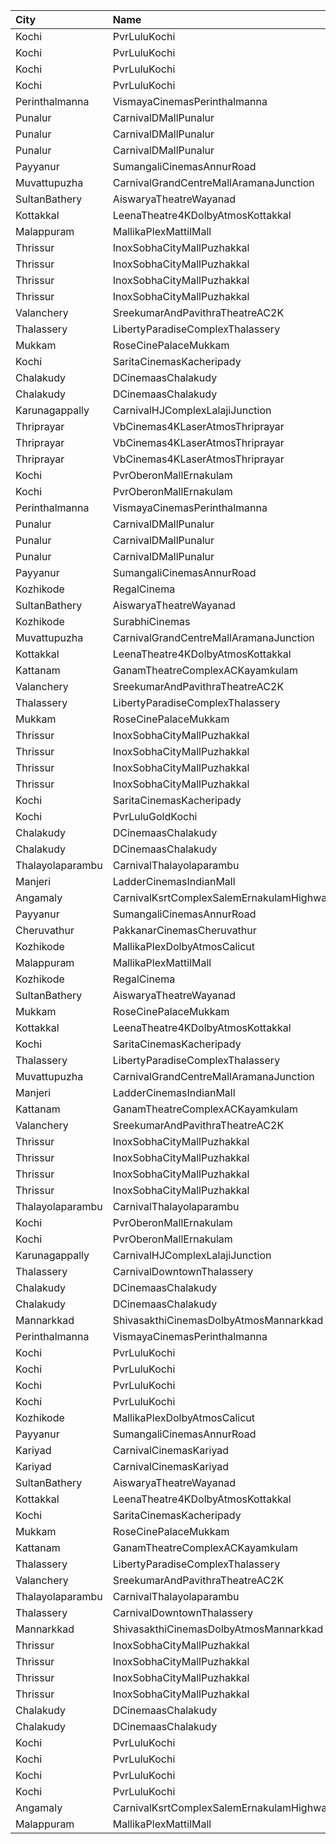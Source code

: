 | City             | Name                                     |  Time | Type             | Price | Capacity | Booked |
| :--------------- | :--------------------------------------- | ----: | :--------------- | ----: | -------: | -----: |
| Kochi            | PvrLuluKochi                             | 09:30 | Classic          |  110₹ |       39 |     19 |
| Kochi            | PvrLuluKochi                             | 09:30 | ClassicPlus      |  140₹ |       91 |     47 |
| Kochi            | PvrLuluKochi                             | 09:30 | Prime            |  160₹ |       64 |     34 |
| Kochi            | PvrLuluKochi                             | 09:30 | Recliner         |  290₹ |        9 |      4 |
| Perinthalmanna   | VismayaCinemasPerinthalmanna             | 09:55 | Platinum         |  100₹ |      111 |     57 |
| Punalur          | CarnivalDMallPunalur                     | 10:00 | Silver           |  130₹ |       77 |      0 |
| Punalur          | CarnivalDMallPunalur                     | 10:00 | Gold             |  160₹ |        6 |      0 |
| Punalur          | CarnivalDMallPunalur                     | 10:00 | Platinum         |  200₹ |        5 |      0 |
| Payyanur         | SumangaliCinemasAnnurRoad                | 10:30 | PlatinumCircle   |  110₹ |      161 |     82 |
| Muvattupuzha     | CarnivalGrandCentreMallAramanaJunction   | 11:00 | ExecutiveOffline |  100₹ |       96 |     58 |
| SultanBathery    | AiswaryaTheatreWayanad                   | 11:00 | Balcony          |  110₹ |      254 |    115 |
| Kottakkal        | LeenaTheatre4KDolbyAtmosKottakkal        | 11:00 | Executive        |  130₹ |      309 |    154 |
| Malappuram       | MallikaPlexMattilMall                    | 11:00 | Executive        |  140₹ |       54 |     54 |
| Thrissur         | InoxSobhaCityMallPuzhakkal               | 11:30 | Club             |  130₹ |       63 |      0 |
| Thrissur         | InoxSobhaCityMallPuzhakkal               | 11:30 | Executive        |  100₹ |       13 |      0 |
| Thrissur         | InoxSobhaCityMallPuzhakkal               | 11:30 | RoyalRecliner    |  200₹ |        5 |      0 |
| Thrissur         | InoxSobhaCityMallPuzhakkal               | 11:30 | Royal            |  130₹ |        2 |      0 |
| Valanchery       | SreekumarAndPavithraTheatreAC2K          | 11:30 | FirstClass       |  110₹ |      161 |     80 |
| Thalassery       | LibertyParadiseComplexThalassery         | 11:30 | Gold             |  125₹ |      214 |    169 |
| Mukkam           | RoseCinePalaceMukkam                     | 11:45 | Executive        |  112₹ |      161 |     93 |
| Kochi            | SaritaCinemasKacheripady                 | 12:00 | BlueCircle       |  150₹ |      227 |    218 |
| Chalakudy        | DCinemaasChalakudy                       | 12:00 | Platinum         |  270₹ |        5 |      2 |
| Chalakudy        | DCinemaasChalakudy                       | 12:00 | Gold             |  129₹ |      238 |    124 |
| Karunagappally   | CarnivalHJComplexLalajiJunction          | 12:30 | ClassicOffline   |  100₹ |      194 |    114 |
| Thriprayar       | VbCinemas4KLaserAtmosThriprayar          | 12:30 | Recliner         |  300₹ |        8 |      4 |
| Thriprayar       | VbCinemas4KLaserAtmosThriprayar          | 12:30 | Royal            |  100₹ |      132 |     66 |
| Thriprayar       | VbCinemas4KLaserAtmosThriprayar          | 12:30 | Club             |  100₹ |       39 |     19 |
| Kochi            | PvrOberonMallErnakulam                   | 12:50 | Classic          |  110₹ |       54 |     27 |
| Kochi            | PvrOberonMallErnakulam                   | 12:50 | ClassicPlus      |  140₹ |      104 |     81 |
| Perinthalmanna   | VismayaCinemasPerinthalmanna             | 12:55 | Platinum         |  100₹ |      151 |     91 |
| Punalur          | CarnivalDMallPunalur                     | 13:00 | Silver           |  130₹ |      154 |     83 |
| Punalur          | CarnivalDMallPunalur                     | 13:00 | Gold             |  160₹ |       12 |      6 |
| Punalur          | CarnivalDMallPunalur                     | 13:00 | Platinum         |  200₹ |       10 |      5 |
| Payyanur         | SumangaliCinemasAnnurRoad                | 13:30 | PlatinumCircle   |  110₹ |      161 |     84 |
| Kozhikode        | RegalCinema                              | 13:30 | FirstClassSc1    |  200₹ |       47 |      6 |
| SultanBathery    | AiswaryaTheatreWayanad                   | 14:00 | Balcony          |  110₹ |      254 |    118 |
| Kozhikode        | SurabhiCinemas                           | 14:00 | RedRuby          |  180₹ |       50 |     15 |
| Muvattupuzha     | CarnivalGrandCentreMallAramanaJunction   | 14:15 | ExecutiveOffline |  130₹ |       96 |     62 |
| Kottakkal        | LeenaTheatre4KDolbyAtmosKottakkal        | 14:30 | Executive        |  130₹ |      309 |    154 |
| Kattanam         | GanamTheatreComplexACKayamkulam          | 14:30 | FirstClass       |  140₹ |      202 |    146 |
| Valanchery       | SreekumarAndPavithraTheatreAC2K          | 14:30 | FirstClass       |  110₹ |      161 |     80 |
| Thalassery       | LibertyParadiseComplexThalassery         | 14:45 | Gold             |  125₹ |      214 |    173 |
| Mukkam           | RoseCinePalaceMukkam                     | 14:45 | Executive        |  112₹ |      161 |     84 |
| Thrissur         | InoxSobhaCityMallPuzhakkal               | 14:50 | Club             |  170₹ |       68 |      0 |
| Thrissur         | InoxSobhaCityMallPuzhakkal               | 14:50 | Executive        |  130₹ |       13 |      0 |
| Thrissur         | InoxSobhaCityMallPuzhakkal               | 14:50 | RoyalRecliner    |  290₹ |        3 |      0 |
| Thrissur         | InoxSobhaCityMallPuzhakkal               | 14:50 | Royal            |  170₹ |        4 |      0 |
| Kochi            | SaritaCinemasKacheripady                 | 15:00 | BlueCircle       |  150₹ |      227 |    218 |
| Kochi            | PvrLuluGoldKochi                         | 15:00 | Gold             |  400₹ |       56 |     29 |
| Chalakudy        | DCinemaasChalakudy                       | 15:15 | Platinum         |  270₹ |        5 |      2 |
| Chalakudy        | DCinemaasChalakudy                       | 15:15 | Gold             |  129₹ |      238 |    129 |
| Thalayolaparambu | CarnivalThalayolaparambu                 | 15:30 | Gold             |  110₹ |      204 |    102 |
| Manjeri          | LadderCinemasIndianMall                  | 15:30 | Executive        |  150₹ |       74 |     41 |
| Angamaly         | CarnivalKsrtComplexSalemErnakulamHighway | 16:00 | GoldOffline      |  130₹ |      203 |    102 |
| Payyanur         | SumangaliCinemasAnnurRoad                | 16:30 | PlatinumCircle   |  110₹ |      161 |     80 |
| Cheruvathur      | PakkanarCinemasCheruvathur               | 16:30 | Executive        |  100₹ |      322 |    161 |
| Kozhikode        | MallikaPlexDolbyAtmosCalicut             | 16:30 | Executive        |  140₹ |      163 |     83 |
| Malappuram       | MallikaPlexMattilMall                    | 16:30 | Executive        |  140₹ |       54 |     54 |
| Kozhikode        | RegalCinema                              | 16:30 | FirstClassSc1    |  200₹ |       47 |      5 |
| SultanBathery    | AiswaryaTheatreWayanad                   | 17:30 | Balcony          |  110₹ |      254 |    116 |
| Mukkam           | RoseCinePalaceMukkam                     | 17:45 | Executive        |  112₹ |      161 |     84 |
| Kottakkal        | LeenaTheatre4KDolbyAtmosKottakkal        | 18:00 | Executive        |  130₹ |      309 |    156 |
| Kochi            | SaritaCinemasKacheripady                 | 18:00 | BlueCircle       |  150₹ |      227 |    218 |
| Thalassery       | LibertyParadiseComplexThalassery         | 18:00 | Gold             |  125₹ |      214 |    169 |
| Muvattupuzha     | CarnivalGrandCentreMallAramanaJunction   | 18:15 | ExecutiveOffline |  150₹ |       96 |     62 |
| Manjeri          | LadderCinemasIndianMall                  | 18:15 | Executive        |  150₹ |       74 |     36 |
| Kattanam         | GanamTheatreComplexACKayamkulam          | 18:15 | FirstClass       |  140₹ |      202 |    146 |
| Valanchery       | SreekumarAndPavithraTheatreAC2K          | 18:30 | FirstClass       |  110₹ |      161 |     80 |
| Thrissur         | InoxSobhaCityMallPuzhakkal               | 18:40 | Club             |  170₹ |       71 |      0 |
| Thrissur         | InoxSobhaCityMallPuzhakkal               | 18:40 | Executive        |  130₹ |       11 |      0 |
| Thrissur         | InoxSobhaCityMallPuzhakkal               | 18:40 | RoyalRecliner    |  290₹ |        2 |      0 |
| Thrissur         | InoxSobhaCityMallPuzhakkal               | 18:40 | Royal            |  170₹ |        4 |      0 |
| Thalayolaparambu | CarnivalThalayolaparambu                 | 18:45 | Gold             |  110₹ |      204 |    107 |
| Kochi            | PvrOberonMallErnakulam                   | 19:00 | Classic          |  129₹ |       36 |     20 |
| Kochi            | PvrOberonMallErnakulam                   | 19:00 | ClassicPlus      |  160₹ |      141 |     89 |
| Karunagappally   | CarnivalHJComplexLalajiJunction          | 19:00 | ClassicOffline   |  110₹ |      194 |    118 |
| Thalassery       | CarnivalDowntownThalassery               | 19:00 | ExecutiveOffline |  140₹ |      131 |     90 |
| Chalakudy        | DCinemaasChalakudy                       | 19:00 | Platinum         |  270₹ |        5 |      2 |
| Chalakudy        | DCinemaasChalakudy                       | 19:00 | Gold             |  129₹ |      238 |    129 |
| Mannarkkad       | ShivasakthiCinemasDolbyAtmosMannarkkad   | 19:00 | Executive        |  110₹ |      256 |    128 |
| Perinthalmanna   | VismayaCinemasPerinthalmanna             | 19:00 | Platinum         |  100₹ |       76 |     25 |
| Kochi            | PvrLuluKochi                             | 19:05 | Classic          |  140₹ |       39 |     19 |
| Kochi            | PvrLuluKochi                             | 19:05 | ClassicPlus      |  160₹ |       91 |     62 |
| Kochi            | PvrLuluKochi                             | 19:05 | Prime            |  190₹ |       64 |     39 |
| Kochi            | PvrLuluKochi                             | 19:05 | Recliner         |  350₹ |        9 |      4 |
| Kozhikode        | MallikaPlexDolbyAtmosCalicut             | 19:15 | Executive        |  140₹ |      163 |     81 |
| Payyanur         | SumangaliCinemasAnnurRoad                | 19:30 | PlatinumCircle   |  110₹ |      161 |     82 |
| Kariyad          | CarnivalCinemasKariyad                   | 19:45 | ExecutiveOffline |  140₹ |       96 |     66 |
| Kariyad          | CarnivalCinemasKariyad                   | 19:45 | GoldLounge       |  270₹ |       32 |     30 |
| SultanBathery    | AiswaryaTheatreWayanad                   | 20:30 | Balcony          |  110₹ |      254 |    114 |
| Kottakkal        | LeenaTheatre4KDolbyAtmosKottakkal        | 21:00 | Executive        |  130₹ |      309 |    154 |
| Kochi            | SaritaCinemasKacheripady                 | 21:00 | BlueCircle       |  150₹ |      227 |    218 |
| Mukkam           | RoseCinePalaceMukkam                     | 21:00 | Executive        |  112₹ |      161 |     86 |
| Kattanam         | GanamTheatreComplexACKayamkulam          | 21:15 | FirstClass       |  140₹ |      202 |    146 |
| Thalassery       | LibertyParadiseComplexThalassery         | 21:15 | Gold             |  125₹ |      214 |    169 |
| Valanchery       | SreekumarAndPavithraTheatreAC2K          | 21:30 | FirstClass       |  110₹ |      161 |     80 |
| Thalayolaparambu | CarnivalThalayolaparambu                 | 21:45 | Gold             |  110₹ |      204 |    113 |
| Thalassery       | CarnivalDowntownThalassery               | 22:00 | ExecutiveOffline |  140₹ |      131 |     78 |
| Mannarkkad       | ShivasakthiCinemasDolbyAtmosMannarkkad   | 22:00 | Executive        |  110₹ |      256 |    130 |
| Thrissur         | InoxSobhaCityMallPuzhakkal               | 22:10 | Club             |  170₹ |       41 |      0 |
| Thrissur         | InoxSobhaCityMallPuzhakkal               | 22:10 | Executive        |  130₹ |       13 |      0 |
| Thrissur         | InoxSobhaCityMallPuzhakkal               | 22:10 | RoyalRecliner    |  290₹ |        3 |      0 |
| Thrissur         | InoxSobhaCityMallPuzhakkal               | 22:10 | Royal            |  170₹ |        8 |      0 |
| Chalakudy        | DCinemaasChalakudy                       | 22:15 | Platinum         |  270₹ |        5 |      2 |
| Chalakudy        | DCinemaasChalakudy                       | 22:15 | Gold             |  129₹ |      238 |    126 |
| Kochi            | PvrLuluKochi                             | 22:30 | Classic          |  140₹ |       39 |     25 |
| Kochi            | PvrLuluKochi                             | 22:30 | ClassicPlus      |  160₹ |       91 |     83 |
| Kochi            | PvrLuluKochi                             | 22:30 | Prime            |  190₹ |       64 |     54 |
| Kochi            | PvrLuluKochi                             | 22:30 | Recliner         |  350₹ |        9 |      8 |
| Angamaly         | CarnivalKsrtComplexSalemErnakulamHighway | 22:30 | GoldOffline      |  130₹ |      202 |    122 |
| Malappuram       | MallikaPlexMattilMall                    | 22:30 | Executive        |  140₹ |       54 |     24 |